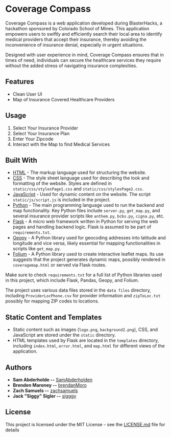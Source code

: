 # Coverage Compass

Coverage Compass is a web application developed during BlasterHacks, a hackathon sponsored by Colorado School of Mines. This application empowers users to swiftly and efficiently search their local area to identify medical providers that accept their insurance, thereby avoiding the inconvenience of insurance denial, especially in urgent situations.

Designed with user experience in mind, Coverage Compass ensures that in times of need, individuals can secure the healthcare services they require without the added stress of navigating insurance complexities.

## Features

- Clean User UI
- Map of Insurance Covered Healthcare Providers


## Usage

1. Select Your Insurance Provider
2. Select Your Insurance Plan
3. Enter Your Zipcode
4. Interact with the Map to find Medical Services 


## Built With

* [HTML](https://developer.mozilla.org/en-US/docs/Web/HTML) - The markup language used for structuring the website.
* [CSS](https://developer.mozilla.org/en-US/docs/Web/CSS) - The style sheet language used for describing the look and formatting of the website. Styles are defined in `static/css/stylesPage1.css` and `static/css/stylesPage2.css`.
* [JavaScript](https://developer.mozilla.org/en-US/docs/Web/JavaScript) - Used for dynamic content on the website. The script `static/js/script.js` is included in the project.
* [Python](https://www.python.org/) - The main programming language used to run the backend and map functionality. Key Python files include `server.py`, `get_map.py`, and several insurance provider scripts like `anthem.py`, `bcbs.py`, `cigna.py`, etc.
* [Flask](http://flask.pocoo.org/) - A micro web framework written in Python for serving the web pages and handling backend logic. Flask is assumed to be part of `requirements.txt`.
* [Geopy](https://geopy.readthedocs.io) - A Python library used for geocoding addresses into latitude and longitude and vice versa, likely essential for mapping functionalities in scripts like `get_map.py`.
* [Folium](https://python-visualization.github.io/folium/) - A Python library used to create interactive leaflet maps. Its use suggests that the project generates dynamic maps, possibly rendered in `coveragemap.html` or served via Flask routes.

Make sure to check `requirements.txt` for a full list of Python libraries used in this project, which include Flask, Pandas, Geopy, and Folium. 

The project uses various data files stored in the `data files` directory, including `ProviderLocPhone.csv` for provider information and `zipToLoc.txt` possibly for mapping ZIP codes to locations.

## Static Content and Templates

- Static content such as images (`logo.png`, `background2.png`), CSS, and JavaScript are stored under the `static` directory.
- HTML templates used by Flask are located in the `templates` directory, including `index.html`, `error.html`, and `map.html` for different views of the application.

## Authors

* **Sam Abderholde --**  [SamAbderholden](https://github.com/yourname)
* **Brenden Maroney --**  [brendanMoro](https://github.com/yourname)
* **Zach Samuels --**  [zachsamuels](https://github.com/yourname)
* **Jack "Siggy" Sigler --**  [sigggy](https://github.com/yourname)


## License

This project is licensed under the MIT License - see the [LICENSE.md](LICENSE.md) file for details

